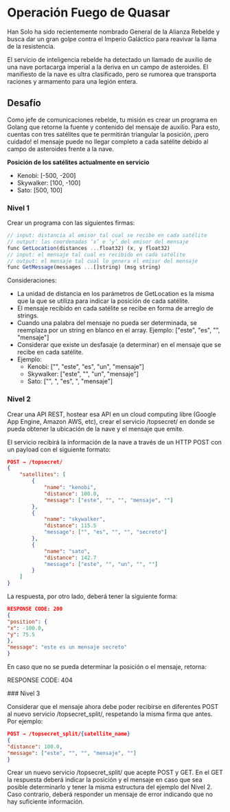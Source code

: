 # Operación Fuego de Quasar

Han Solo ha sido recientemente nombrado General de la Alianza Rebelde y busca dar un gran golpe contra el Imperio Galáctico para reavivar la llama de la resistencia.

El servicio de inteligencia rebelde ha detectado un llamado de auxilio de una nave portacarga imperial a la deriva en un campo de asteroides. El manifiesto de la nave es ultra clasificado, pero se rumorea que transporta raciones y armamento para una legión entera.

## Desafío

Como jefe de comunicaciones rebelde, tu misión es crear un programa en Golang que retorne la fuente y contenido del mensaje de auxilio. Para esto, cuentas con tres satélites que te permitirán triangular la posición, ¡pero cuidado! el mensaje puede no llegar completo a cada satélite debido al campo de asteroides frente a la nave.

**Posición de los satélites actualmente en servicio**

- Kenobi: [-500, -200]
- Skywalker: [100, -100]
- Sato: [500, 100]

### Nivel 1

Crear un programa con las siguientes firmas:

```js
// input: distancia al emisor tal cual se recibe en cada satélite
// output: las coordenadas ‘x’ e ‘y’ del emisor del mensaje
func GetLocation(distances ...float32) (x, y float32)
// input: el mensaje tal cual es recibido en cada satélite
// output: el mensaje tal cual lo genera el emisor del mensaje
func GetMessage(messages ...[]string) (msg string)
```

Consideraciones:

- La unidad de distancia en los parámetros de GetLocation es la misma que la que se utiliza para indicar la posición de cada satélite.
- El mensaje recibido en cada satélite se recibe en forma de arreglo de strings.
- Cuando una palabra del mensaje no pueda ser determinada, se reemplaza por un string en blanco en el array. Ejemplo: ["este", "es", "", "mensaje"]
- Considerar que existe un desfasaje (a determinar) en el mensaje que se recibe en cada satélite.
- Ejemplo:
  + Kenobi: ["", "este", "es", "un", "mensaje"]
  + Skywalker: ["este", "", "un", "mensaje"]
  + Sato: ["", ", "es", ", "mensaje"]

### Nivel 2

Crear una API REST, hostear esa API en un cloud computing libre (Google App Engine, Amazon AWS, etc), crear el servicio /topsecret/ en donde se pueda obtener la ubicación de la nave y el mensaje que emite.

El servicio recibirá la información de la nave a través de un HTTP POST con un payload con el siguiente formato:

```json
POST → /topsecret/
{
    "satellites": [
        {
            "name": "kenobi",
            "distance": 100.0,
            "message": ["este", "", "", "mensaje", ""]
        },
        {
            "name": "skywalker",
            "distance": 115.5
            "message": ["", "es", "", "", "secreto"]
        },
        {
            "name": "sato",
            "distance": 142.7
            "message": ["este", "", "un", "", ""]
        }
    ]
}
```

La respuesta, por otro lado, deberá tener la siguiente forma:
```json
RESPONSE CODE: 200
{
"position": {
"x": -100.0,
"y": 75.5
},
"message": "este es un mensaje secreto"
}
```

En caso que no se pueda determinar la posición o el mensaje, retorna:

RESPONSE CODE: 404

### Nivel 3

Considerar que el mensaje ahora debe poder recibirse en diferentes POST al nuevo servicio /topsecret_split/, respetando la misma firma que antes. Por ejemplo:

```json
POST → /topsecret_split/{satellite_name}
{
"distance": 100.0,
"message": ["este", "", "", "mensaje", ""]
}
```

Crear un nuevo servicio /topsecret_split/ que acepte POST y GET. En el GET la respuesta deberá indicar la posición y el mensaje en caso que sea posible determinarlo y tener la misma estructura del ejemplo del Nivel 2. Caso contrario, deberá responder un mensaje de error indicando que no hay suficiente información.

